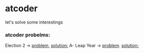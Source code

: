# atcoder
let's solve some interestings 

### atcoder probelms: 
Election 2 ->  [problem](https://atcoder.jp/contests/abc366/tasks/abc366_a), [solution:](https://github.com/0xsadik/atcoder/blob/main/election2.cpp)
A- Leap Year -> [problem](https://atcoder.jp/contests/abc365/tasks/abc365_a). [solution:](https://github.com/0xsadik/atcoder/blob/main/Leap_year.cpp)
